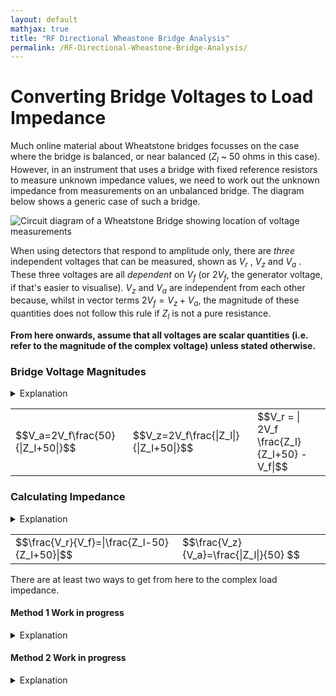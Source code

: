 ```yaml
---
layout: default
mathjax: true
title: "RF Directional Wheastone Bridge Analysis"
permalink: /RF-Directional-Wheastone-Bridge-Analysis/
---
```


# Converting Bridge Voltages to Load Impedance
Much online material about Wheatstone bridges focusses on the case where the bridge is balanced, or near balanced ($Z_l$ ~ 50 ohms in this case). However, in an instrument that uses a bridge with fixed reference resistors to measure unknown impedance values, we need to work out the unknown impedance from measurements on an unbalanced bridge. The diagram below shows a generic case of such a bridge. 

![Circuit diagram of a Wheatstone Bridge showing location of voltage measurements](https://g1ojs.github.io/G1OJS-MR300-SARK100-Firmware/assets/img/Generic%20Wheatstone%20Bridge.png)

When using detectors that respond to amplitude only, there are *three* independent voltages that can be measured, shown as $V_r$ , $V_z$  and $V_a$ . These three voltages are all *dependent* on $V_f$ (or $2V_f$, the generator voltage, if that's easier to visualise). $V_z$ and $V_a$ are independent from each other because, whilst in vector terms $2V_f = V_z + V_a$, the magnitude of these quantities does not follow this rule if $Z_l$ is not a pure resistance. 

**From here onwards, assume that all voltages are scalar quantities (i.e. refer to the magnitude of the complex voltage) unless stated otherwise.**

### Bridge Voltage Magnitudes
<details>
<summary>Explanation</summary>
   
We can calculate the expected magnitude of these voltages as follows.

$V_a$ and $V_z$ are voltages across the two impedances of a simple potential divider, albeit with one of the impedances potentially complex. 
If, for example, $2V_f$ is 1.0, the magnitude of the current flowing through the load and upper resistor 
will be $\frac{1}{|Z_l+50|}$ 

Multiplying this by 50 for the upper resistor and 
and $|Z_L|$ for the unknown load gives the magnitude of the voltages 
relative to $2V_f$ . Hence,
   
$$V_a=2V_f\frac{50}{|Z_l+50|}$$

and 

$$V_z=2V_f\frac{|Z_l|}{|Z_l+50|}$$

To get at $V_r$ we simply note that in *vector* terms, $V_r = V_f - V_z$ , and the magnitude $V_r$ is then $|V_f - V_z|$ .

On the left of the bridge we have $V_f$, and on the right we use potential divider maths again to get the midpoint voltage. 
Then, with complex-valued calculations inside the |mod| bars, we have

$$V_r = | 2V_f \frac{Z_l}{Z_l+50} - V_f|$$

so our three equations are:
</details>
<table>
   <tr>
      <td>$$V_a=2V_f\frac{50}{|Z_l+50|}$$</td>
      <td>$$V_z=2V_f\frac{|Z_l|}{|Z_l+50|}$$</td>
      <td>$$V_r = | 2V_f \frac{Z_l}{Z_l+50} - V_f|$$</td>
   </tr>
</table>

### Calculating Impedance
<details>
<summary>Explanation</summary>
Looking at equations 1 and 2, we can see that they have the same denominator, and both share the multiplier $2V_f$ , so dividing one equation by the other will get rid of these quantities and leave us with $\frac{V_z}{V_a}=\frac{|Z_l|}{50}$ which gives us the magnitude of the unknown impedance. 

For the complex impedance, if we look again at the equation for $V_r$ above, we can rearrange to get a single fraction as follows:

$$\frac{V_r}{V_f} = | 2 \frac{Z_l}{Z_l+50} - 1 | = | \frac{2Z_l - (Z_l+50)}{Z_l+50}| = |\frac{Z_l-50}{Z_l+50}| $$

So we have:

</details>

<table>
   <tr>
      <td>$$\frac{V_r}{V_f}=|\frac{Z_l-50}{Z_l+50}|$$</td>
      <td>$$\frac{V_z}{V_a}=\frac{|Z_l|}{50} $$</td>
   </tr>
</table>
There are at least two ways to get from here to the complex load impedance.

#### Method 1 Work in progress
<details>
<summary>Explanation</summary>

The final right hand side of the equation for $\frac{V_r}{V_f}$ is recognizable as the magnitude of the complex reflection coefficient:

$$|\frac{Z_l-50}{Z_l+50}|=|\Gamma|=\rho$$

And VSWR can be calculated as

$$VSWR=\frac{1+\rho}{1-\rho}$$

Once we know VSWR as well as |Z|, we can calculate Re(Z) and Im(Z).

~ Work in progress ~

</details>

#### Method 2 Work in progress
<details>
<summary>Explanation</summary>
We want to find $Z_l=R+iX$ 

Because we already know $|Z_l|$, we can rewrite what we want to know as 

$$Z_l=R+i\sqrt{|Z_l|^2-R^2}$$

If we put this into the equation for $\frac{V_r}{V_f}$ instead of $Z_L$ we get

$$\frac{V_r}{V_f}=|\frac{R+i\sqrt{|Z_l|^2-R^2}-50}{R+i\sqrt{|Z_l|^2-R^2}+50}| $$

We now have one equation with one unknown (R). If we write $\frac{V_r}{V_f}$ as x and solve for R we get:






